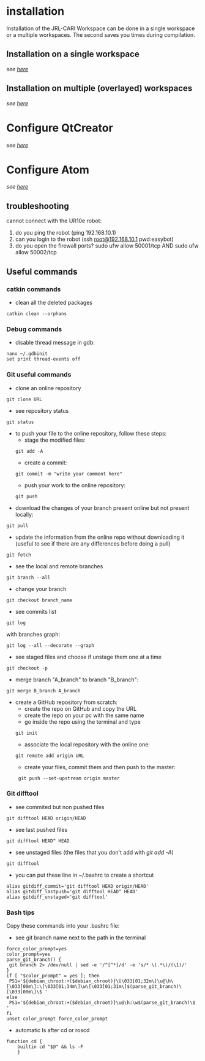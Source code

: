 # installation

Installation of the JRL-CARI Workspace can be done in a single workspace or a multiple workspaces.
The second saves you times during compilation.

## Installation on a single workspace
_see [here](installation_single_workspace.md)_


## Installation on multiple (overlayed) workspaces
_see [here](installation_multiple_workspace.md)_

# Configure QtCreator
_see [here](qtcreator.md)_

# Configure Atom
_see [here](atom.md)_

## troubleshooting

cannot connect with the UR10e robot:

1) do you ping the robot (ping 192.168.10.1)
2) can you login to the robot (ssh root@192.168.10.1  pwd:easybot)
3) do you open the firewall ports?  sudo ufw allow 50001/tcp  AND    sudo ufw allow 50002/tcp



## Useful commands

### catkin commands
* clean all the deleted packages
```
catkin clean --orphans
```



### Debug commands

* disable thread message in gdb:
```
nano ~/.gdbinit
set print thread-events off
```
### Git useful commands
* clone an online repository
```
git clone URL
```
* see repository status
```
git status
```
* to push your file to the online repository, follow these steps:
  * stage the modified files:
  ```
  git add -A
  ```
  * create a commit:
  ```
  git commit -m "write your comment here"
  ```
  * push your work to the online repository:
  ```
  git push
  ```
* download the changes of your branch present online but not present locally:
```
git pull
```
* update the information from the online repo without downloading it (useful to see if there are any differences before doing a pull)
```
git fetch
```
* see the local and remote branches
```
git branch --all
```
* change your branch
```
git checkout branch_name
```
* see commits list
```
git log
```
  with branches graph:
  ```
  git log --all --decorate --graph
  ```
* see staged files and choose if unstage them one at a time
```
git checkout -p
```
* merge branch "A_branch" to branch "B_branch":
```
git merge B_branch A_branch
```
* create a GitHub repository from scratch:
  * create the repo on GitHub and copy the URL
  * create the repo on your pc with the same name
  * go inside the repo using the terminal and type
  ```
  git init
  ```
  * associate the local repository with the online one:
  ```
  git remote add origin URL
  ```
  * create your files, commit them and then push to the master:
  ```
   git push --set-upstream origin master
  ```

### Git difftool

* see commited but non pushed files
```
git difftool HEAD origin/HEAD
```

* see last pushed files
```
git difftool HEAD^ HEAD
```

* see unstaged files (the files that you don't add with _git add -A_)
```
git difftool
```

* you can put these line in ~/.bashrc to create a shortcut
```
alias gitdiff_commit='git difftool HEAD origin/HEAD'
alias gitdiff_lastpush='git difftool HEAD^ HEAD'
alias gitdiff_unstaged='git difftool'
```
### Bash tips

Copy these commands into your .bashrc file:
* see git branch name next to the path in the terminal

```
force_color_prompt=yes
color_prompt=yes
parse_git_branch() {
 git branch 2> /dev/null | sed -e '/^[^*]/d' -e 's/* \(.*\)/(\1)/'
}
if [ "$color_prompt" = yes ]; then
 PS1='${debian_chroot:+($debian_chroot)}\[\033[01;32m\]\u@\h\[\033[00m\]:\[\033[01;34m\]\w\[\033[01;31m\]$(parse_git_branch)\[\033[00m\]\$ '
else
 PS1='${debian_chroot:+($debian_chroot)}\u@\h:\w$(parse_git_branch)\$ '
fi
unset color_prompt force_color_prompt
```

* automatic ls after cd or roscd

```
function cd {
    builtin cd "$@" && ls -F
    }
```
